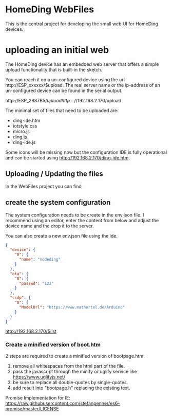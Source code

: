 # HomeDing WebFiles

This is the central project for developing the small web UI for HomeDing devices.

# uploading an initial web 

The HomeDing device has an embedded web server that offers a simple upload functionality that is built-in the sketch.

You can reach it on a un-configured device using the url http://ESP_xxxxxx/$upload.
The real server name or the ip-address of an un-configured device can be found in the serial output.

http://ESP_2987B5/$upload
http://192.168.2.170/$upload

The minimal set of files that need to be uploaded are:

* ding-ide.htm
* iotstyle.css
* micro.js
* ding.js
* ding-ide.js

Some icons will be missing now but the configuration IDE is fully operational and can be started using http://192.168.2.170/ding-ide.htm.

## Uploading / Updating the files 


In the WebFiles project you can find 

## create the system configuration

The system configuration needs to be create in the env.json file. I recommend using an editor, enter the content from below and adjust the device name and the drop it to the server.

You can also create a new env.json file using the ide.

```JSON
{
  "device": {
    "0": {
      "name": "nodeding"
    }
  },
  "ota": {
    "0": {
      "passwd": "123"
    }
  },
  "ssdp": {
    "0": {
      "ModelUrl": "https://www.mathertel.de/Arduino"
    }
  }
}
```


http://192.168.2.170/$list





### Create a minified version of boot.htm

2 steps are required to create a minified version of bootpage.htm:

1. remove all whitespaces from the html part of the file.
2. pass the javascript through the minify or uglify service like https://www.uglifyjs.net/
3. be sure to replace all double-quotes by single-quotes.
4. add result into "bootpage.h" replacing the existing text.


Promise Implementation for IE:
 https://raw.githubusercontent.com/stefanpenner/es6-promise/master/LICENSE

<!-- 
More to read:

https://www.w3.org/TR/appmanifest/
http://tinkerman.cat/optimizing-files-for-spiffs-with-gulp/ -->
